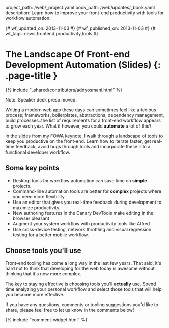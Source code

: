 project_path: /web/_project.yaml
book_path: /web/updates/_book.yaml
description: Learn how to improve your front-end productivity with tools for workflow automation.

{# wf_updated_on: 2013-11-03 #}
{# wf_published_on: 2013-11-03 #}
{# wf_tags: news,frontend,productivity,tools #}

# The Landscape Of Front-end Development Automation (Slides) {: .page-title }

{% include "_shared/contributors/addyosmani.html" %}


Note: Speaker deck preso moved.

Writing a modern web app these days can sometimes feel like a tedious process; frameworks, boilerplates, abstractions, dependency management, build processes..the list of requirements for a front-end workflow appears to grow each year. What if however, you could **automate** a lot of this? 

In the [slides](https://speakerdeck.com/addyosmani/automating-front-end-workflow) from my FOWA keynote, I walk through a landscape of tools to keep you productive on the front-end. Learn how to iterate faster, get real-time feedback, avoid bugs through tools and incorporate these into a functional developer workflow. 

<h2>Some key points</h2>

* Desktop tools for workflow automation can save time on **simple** projects.
* Command-line automation tools are better for **complex** projects where you need more flexibility.
* Use an editor that gives you real-time feedback during development to maximize productivity.
* New authoring features in the Canary DevTools make editing in the browser pleasant
* Augment your system workflow with productivity tools like Alfred
* Use cross-device testing, network throttling and visual regression testing for a better mobile workflow.

<h2>Choose tools you'll use</h2>

Front-end tooling has come a long way in the last few years. That said, it's hard not to think that developing for the web today is awesome without thinking that it's now more complex. 

The key to staying effective is choosing tools you'll **actually** use. Spend time analyzing your personal workflow and select those tools that will help you become more effective.

If you have any questions, comments or tooling suggestions you'd like to share, please feel free to let us know in the comments below!


{% include "comment-widget.html" %}
